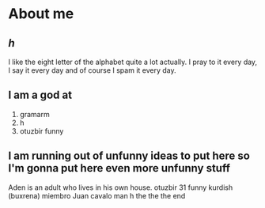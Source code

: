 # About me
## *h*
I like the eight letter of the alphabet quite a lot actually.
I pray to it every day, I say it every day and of course I spam it every day.

## I am a god at
1. gramarm
2. h
31. otuzbir funny

## I am running out of unfunny ideas to put here so I'm gonna put here even more unfunny stuff
Aden is an adult who lives in his own house.
otuzbir
31
funny kurdish (buxrena)
miembro
Juan
cavalo
man
h
the
the
the end
